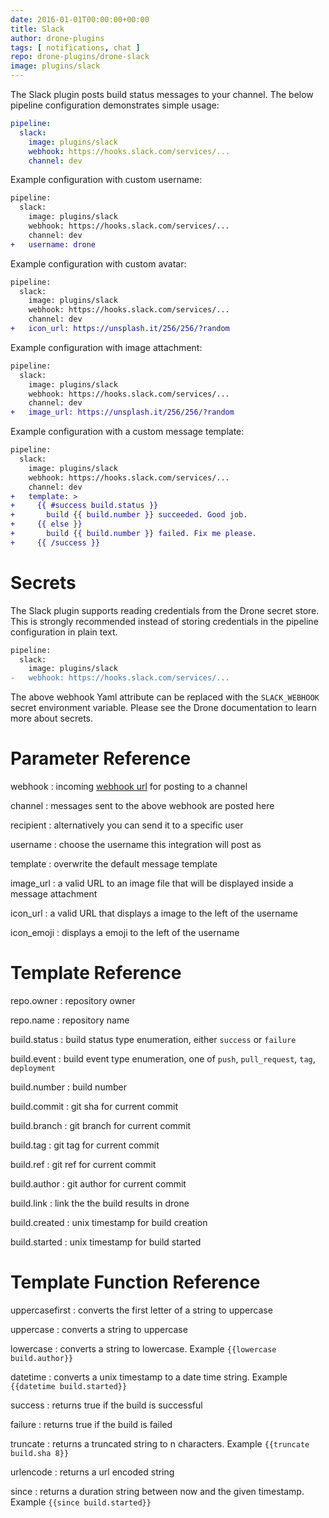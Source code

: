 ```yaml
---
date: 2016-01-01T00:00:00+00:00
title: Slack
author: drone-plugins
tags: [ notifications, chat ]
repo: drone-plugins/drone-slack
image: plugins/slack
---
```


The Slack plugin posts build status messages to your channel. The below pipeline configuration demonstrates simple usage:

```yaml
pipeline:
  slack:
    image: plugins/slack
    webhook: https://hooks.slack.com/services/...
    channel: dev
```

Example configuration with custom username:

```diff
pipeline:
  slack:
    image: plugins/slack
    webhook: https://hooks.slack.com/services/...
    channel: dev
+   username: drone
```

Example configuration with custom avatar:

```diff
pipeline:
  slack:
    image: plugins/slack
    webhook: https://hooks.slack.com/services/...
    channel: dev
+   icon_url: https://unsplash.it/256/256/?random
```

Example configuration with image attachment:

```diff
pipeline:
  slack:
    image: plugins/slack
    webhook: https://hooks.slack.com/services/...
    channel: dev
+   image_url: https://unsplash.it/256/256/?random
```

Example configuration with a custom message template:

```diff
pipeline:
  slack:
    image: plugins/slack
    webhook: https://hooks.slack.com/services/...
    channel: dev
+   template: >
+     {{ #success build.status }}
+       build {{ build.number }} succeeded. Good job.
+     {{ else }}
+       build {{ build.number }} failed. Fix me please.
+     {{ /success }}
```

# Secrets

The Slack plugin supports reading credentials from the Drone secret store. This is strongly recommended instead of storing credentials in the pipeline configuration in plain text.

```diff
pipeline:
  slack:
    image: plugins/slack
-   webhook: https://hooks.slack.com/services/...
```

The above webhook Yaml attribute can be replaced with the `SLACK_WEBHOOK` secret environment variable. Please see the Drone documentation to learn more about secrets.

# Parameter Reference

webhook
: incoming [webhook url](https://my.slack.com/services/new/incoming-webhook) for posting to a channel

channel
: messages sent to the above webhook are posted here

recipient
: alternatively you can send it to a specific user

username
: choose the username this integration will post as

template
: overwrite the default message template

image_url
: a valid URL to an image file that will be displayed inside a message attachment

icon_url
: a valid URL that displays a image to the left of the username

icon_emoji
: displays a emoji to the left of the username

# Template Reference

repo.owner
: repository owner

repo.name
: repository name

build.status
: build status type enumeration, either `success` or `failure`

build.event
: build event type enumeration, one of `push`, `pull_request`, `tag`, `deployment`

build.number
: build number

build.commit
: git sha for current commit

build.branch
: git branch for current commit

build.tag
: git tag for current commit

build.ref
: git ref for current commit

build.author
: git author for current commit

build.link
: link the the build results in drone

build.created
: unix timestamp for build creation

build.started
: unix timestamp for build started

# Template Function Reference

uppercasefirst
: converts the first letter of a string to uppercase

uppercase
: converts a string to uppercase

lowercase
: converts a string to lowercase. Example `{{lowercase build.author}}`

datetime
: converts a unix timestamp to a date time string. Example `{{datetime build.started}}`

success
: returns true if the build is successful

failure
: returns true if the build is failed

truncate
: returns a truncated string to n characters. Example `{{truncate build.sha 8}}`

urlencode
: returns a url encoded string

since
: returns a duration string between now and the given timestamp. Example `{{since build.started}}`

